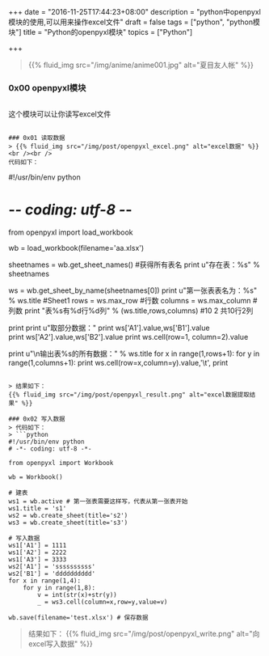 +++
date = "2016-11-25T17:44:23+08:00"
description = "python中openpyxl模块的使用,可以用来操作excel文件"
draft = false
tags = ["python", "python模块"]
title = "Python的openpyxl模块"
topics = ["Python"]

+++

> {{% fluid_img src="/img/anime/anime001.jpg" alt="夏目友人帐" %}}

### 0x00 openpyxl模块
> ```
这个模块可以让你读写excel文件
```

### 0x01 读取数据
> {{% fluid_img src="/img/post/openpyxl_excel.png" alt="excel数据" %}}
<br /><br />
代码如下：
```
#!/usr/bin/env python
# -*- coding: utf-8 -*-

from openpyxl import load_workbook

wb = load_workbook(filename='aa.xlsx')

sheetnames = wb.get_sheet_names() #获得所有表名
print u"存在表：%s" % sheetnames

ws = wb.get_sheet_by_name(sheetnames[0])
print u"第一张表表名为：%s" % ws.title  #Sheet1
rows = ws.max_row  #行数
columns = ws.max_column  #列数
print "表%s有%d行%d列" % (ws.title,rows,columns)  #10 2  共10行2列


print
print u"取部分数据："
print ws['A1'].value,ws['B1'].value  
print ws['A2'].value,ws['B2'].value
print ws.cell(row=1, column=2).value

print u"\n输出表%s的所有数据：" % ws.title
for x in range(1,rows+1):
    for y in range(1,columns+1):
        print ws.cell(row=x,column=y).value,'\t',
    print
```

> 结果如下：
{{% fluid_img src="/img/post/openpyxl_result.png" alt="excel数据提取结果" %}}

### 0x02 写入数据
> 代码如下：
> ```python
#!/usr/bin/env python
# -*- coding: utf-8 -*-

from openpyxl import Workbook

wb = Workbook()

# 建表
ws1 = wb.active # 第一张表需要这样写，代表从第一张表开始
ws1.title = 's1'
ws2 = wb.create_sheet(title='s2')
ws3 = wb.create_sheet(title='s3')

# 写入数据
ws1['A1'] = 1111
ws1['A2'] = 2222
ws1['A3'] = 3333
ws2['A1'] = 'ssssssssss'
ws2['B1'] = 'dddddddddd'
for x in range(1,4):
    for y in range(1,8):
        v = int(str(x)+str(y))
        _ = ws3.cell(column=x,row=y,value=v)

wb.save(filename='test.xlsx') # 保存数据
```

> 结果如下：
{{% fluid_img src="/img/post/openpyxl_write.png" alt="向excel写入数据" %}}